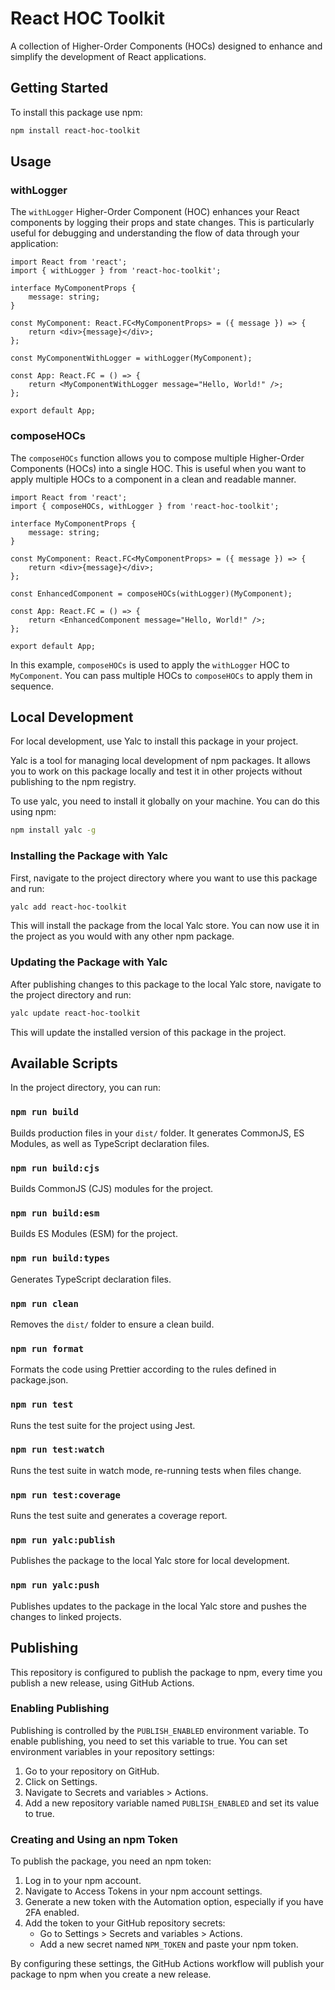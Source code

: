# React HOC Toolkit

A collection of Higher-Order Components (HOCs) designed to enhance and simplify the development of React applications.

## Getting Started

To install this package use npm:

```bash
npm install react-hoc-toolkit
```

## Usage

### withLogger

The `withLogger` Higher-Order Component (HOC) enhances your React components by logging their props and state changes. This is particularly useful for debugging and understanding the flow of data through your application:

```tsx
import React from 'react';
import { withLogger } from 'react-hoc-toolkit';

interface MyComponentProps {
    message: string;
}

const MyComponent: React.FC<MyComponentProps> = ({ message }) => {
    return <div>{message}</div>;
};

const MyComponentWithLogger = withLogger(MyComponent);

const App: React.FC = () => {
    return <MyComponentWithLogger message="Hello, World!" />;
};

export default App;
```

### composeHOCs

The `composeHOCs` function allows you to compose multiple Higher-Order Components (HOCs) into a single HOC. This is useful when you want to apply multiple HOCs to a component in a clean and readable manner.

```tsx
import React from 'react';
import { composeHOCs, withLogger } from 'react-hoc-toolkit';

interface MyComponentProps {
    message: string;
}

const MyComponent: React.FC<MyComponentProps> = ({ message }) => {
    return <div>{message}</div>;
};

const EnhancedComponent = composeHOCs(withLogger)(MyComponent);

const App: React.FC = () => {
    return <EnhancedComponent message="Hello, World!" />;
};

export default App;
```

In this example, `composeHOCs` is used to apply the `withLogger` HOC to `MyComponent`. You can pass multiple HOCs to `composeHOCs` to apply them in sequence.

## Local Development

For local development, use Yalc to install this package in your project.

Yalc is a tool for managing local development of npm packages. It allows you to work on this package locally and test it in other projects without publishing to the npm registry.

To use yalc, you need to install it globally on your machine. You can do this using npm:

```bash
npm install yalc -g
```

### Installing the Package with Yalc

First, navigate to the project directory where you want to use this package and run:

```bash
yalc add react-hoc-toolkit
```

This will install the package from the local Yalc store. You can now use it in the project as you would with any other npm package.

### Updating the Package with Yalc

After publishing changes to this package to the local Yalc store, navigate to the project directory and run:

```bash
yalc update react-hoc-toolkit
```

This will update the installed version of this package in the project.

## Available Scripts

In the project directory, you can run:

### `npm run build`

Builds production files in your `dist/` folder. It generates CommonJS, ES Modules, as well as TypeScript declaration files.

### `npm run build:cjs`

Builds CommonJS (CJS) modules for the project.

### `npm run build:esm`

Builds ES Modules (ESM) for the project.

### `npm run build:types`

Generates TypeScript declaration files.

### `npm run clean`

Removes the `dist/` folder to ensure a clean build.

### `npm run format`

Formats the code using Prettier according to the rules defined in package.json.

### `npm run test`

Runs the test suite for the project using Jest.

### `npm run test:watch`

Runs the test suite in watch mode, re-running tests when files change.

### `npm run test:coverage`

Runs the test suite and generates a coverage report.

### `npm run yalc:publish`

Publishes the package to the local Yalc store for local development.

### `npm run yalc:push`

Publishes updates to the package in the local Yalc store and pushes the changes to linked projects.

## Publishing

This repository is configured to publish the package to npm, every time you publish a new release, using GitHub Actions.

### Enabling Publishing

Publishing is controlled by the `PUBLISH_ENABLED` environment variable. To enable publishing, you need to set this variable to true. You can set environment variables in your repository settings:

1. Go to your repository on GitHub.
2. Click on Settings.
3. Navigate to Secrets and variables > Actions.
4. Add a new repository variable named `PUBLISH_ENABLED` and set its value to true.

### Creating and Using an npm Token

To publish the package, you need an npm token:

1. Log in to your npm account.
2. Navigate to Access Tokens in your npm account settings.
3. Generate a new token with the Automation option, especially if you have 2FA enabled.
4. Add the token to your GitHub repository secrets:
    - Go to Settings > Secrets and variables > Actions.
    - Add a new secret named `NPM_TOKEN` and paste your npm token.

By configuring these settings, the GitHub Actions workflow will publish your package to npm when you create a new release.
